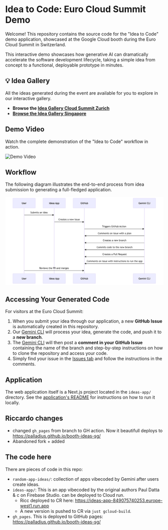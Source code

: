 # Idea to Code: Euro Cloud Summit Demo

Welcome! This repository contains the source code for the "Idea to Code" demo application, showcased at the
Google Cloud booth during the Euro Cloud Summit in Switzerland.

This interactive demo showcases how generative AI can dramatically accelerate the software development lifecycle,
taking a simple idea from concept to a functional, deployable prototype in minutes.

## 💡 Idea Gallery

All the ideas generated during the event are available for you to explore in our interactive gallery.

* **Browse the [Idea Gallery Cloud Summit Zurich](https://palladius.github.io/booth-ideas-sg/)**
* **[Browse the Idea Gallery Singapore](https://pauldatta.github.io/booth-ideas-sg/)**

## Demo Video

Watch the complete demonstration of the "Idea to Code" workflow in action.

![Demo Video](docs/media/demo.gif)

## Workflow

The following diagram illustrates the end-to-end process from idea submission to generating a full-fledged application.

![Idea to Code Workflow](docs/media/idea-to-code-workflow.png)

## Accessing Your Generated Code

For visitors at the Euro Cloud Summit:

1.  When you submit your idea through our application, a new **GitHub Issue** is automatically created in this repository.
2.  Our [Gemini CLI](https://github.com/google-github-actions/run-gemini-cli) will process your idea, generate the code, and push it to a **new branch**.
3.  The [Gemini CLI](https://github.com/google-github-actions/run-gemini-cli) will then post a **comment in your GitHub Issue** containing the name of the branch and step-by-step instructions on how to clone the repository and access your code.
4.  Simply find your issue in the [Issues tab](https://github.com/pauldatta/booth-ideas-sg/issues) and follow the instructions in the comments.

## Application

The web application itself is a Next.js project located in the `ideas-app/` directory. See the [application's README](ideas-app/README.md) for instructions on how to run it locally.

## Riccardo changes

* changed `gh_pages` from branch to GH action. Now it beautifull deploys to https://palladius.github.io/booth-ideas-sg/
* Abandoned fork + added

## The code here

There are pieces of code in this repo:

* `random-app-ideas/`: collection of apps vibecoded by Gemini after users create ideas.
* `ideas-app/`: This is an app vibecoded by the original authors Paul Datta & c on Firebase Studio. can be deployed to Cloud run.
  * Ricc deployed to CR here: https://ideas-app-849075740253.europe-west1.run.app
  * A new version is pushed to CR via `just gcloud-build`.
* `gh_pages`. This is deployed to GitHub pages: https://palladius.github.io/booth-ideas-sg/
